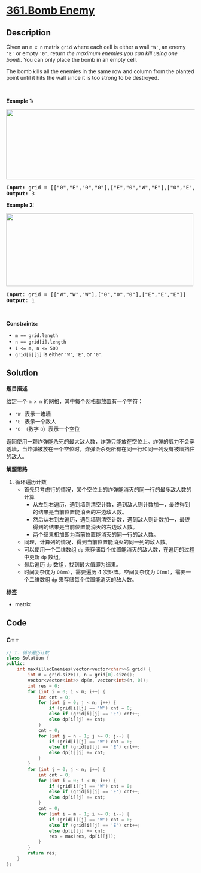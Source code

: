 # [361.Bomb Enemy](https://leetcode.com/problems/bomb-enemy/description/)

## Description

<p>Given an <code>m x n</code> matrix <code>grid</code> where each cell is either a wall <code>&#39;W&#39;</code>, an enemy <code>&#39;E&#39;</code> or empty <code>&#39;0&#39;</code>, return <em>the maximum enemies you can kill using one bomb</em>. You can only place the bomb in an empty cell.</p>

<p>The bomb kills all the enemies in the same row and column from the planted point until it hits the wall since it is too strong to be destroyed.</p>

<p>&nbsp;</p>
<p><strong class="example">Example 1:</strong></p>
<img alt="" src="https://fastly.jsdelivr.net/gh/doocs/leetcode@main/solution/0300-0399/0361.Bomb%20Enemy/images/bomb1-grid.jpg" style="width: 600px; height: 187px;" />
<pre>
<strong>Input:</strong> grid = [[&quot;0&quot;,&quot;E&quot;,&quot;0&quot;,&quot;0&quot;],[&quot;E&quot;,&quot;0&quot;,&quot;W&quot;,&quot;E&quot;],[&quot;0&quot;,&quot;E&quot;,&quot;0&quot;,&quot;0&quot;]]
<strong>Output:</strong> 3
</pre>

<p><strong class="example">Example 2:</strong></p>
<img alt="" src="https://fastly.jsdelivr.net/gh/doocs/leetcode@main/solution/0300-0399/0361.Bomb%20Enemy/images/bomb2-grid.jpg" style="width: 500px; height: 194px;" />
<pre>
<strong>Input:</strong> grid = [[&quot;W&quot;,&quot;W&quot;,&quot;W&quot;],[&quot;0&quot;,&quot;0&quot;,&quot;0&quot;],[&quot;E&quot;,&quot;E&quot;,&quot;E&quot;]]
<strong>Output:</strong> 1
</pre>

<p>&nbsp;</p>
<p><strong>Constraints:</strong></p>

<ul>
  <li><code>m == grid.length</code></li>
  <li><code>n == grid[i].length</code></li>
  <li><code>1 &lt;= m, n &lt;= 500</code></li>
  <li><code>grid[i][j]</code> is either <code>&#39;W&#39;</code>, <code>&#39;E&#39;</code>, or <code>&#39;0&#39;</code>.</li>
</ul>

## Solution

**题目描述**

给定一个 `m x n` 的网格，其中每个网格都放置有一个字符：

- `'W'` 表示一堵墙
- `'E'` 表示一个敌人
- `'0'`（数字 `0`）表示一个空位

返回使用一颗炸弹能杀死的最大敌人数，炸弹只能放在空位上。炸弹的威力不会穿透墙，当炸弹被放在一个空位时，炸弹会杀死所有在同一行和同一列没有被墙挡住的敌人。

**解题思路**

1. 循环遍历计数
   - 首先只考虑行的情况，某个空位上的炸弹能消灭的同一行的最多敌人数的计算
     - 从左到右遍历，遇到墙则清空计数，遇到敌人则计数加一，最终得到的结果是当前位置能消灭的左边敌人数。
     - 然后从右到左遍历，遇到墙则清空计数，遇到敌人则计数加一，最终得到的结果是当前位置能消灭的右边敌人数。
     - 两个结果相加即为当前位置能消灭的同一行的敌人数。
   - 同理，计算列的情况，得到当前位置能消灭的同一列的敌人数。
   - 可以使用一个二维数组 `dp` 来存储每个位置能消灭的敌人数，在遍历的过程中更新 `dp` 数组。
   - 最后遍历 `dp` 数组，找到最大值即为结果。
   - 时间复杂度为 `O(mn)`，需要遍历 4 次矩阵。空间复杂度为 `O(mn)`，需要一个二维数组 `dp` 来存储每个位置能消灭的敌人数。

**标签**

- matrix

<!-- code start -->
## Code

### C++

```cpp
// 1. 循环遍历计数
class Solution {
public:
    int maxKilledEnemies(vector<vector<char>>& grid) {
        int m = grid.size(), n = grid[0].size();
        vector<vector<int>> dp(m, vector<int>(n, 0));
        int res = 0;
        for (int i = 0; i < m; i++) {
            int cnt = 0;
            for (int j = 0; j < n; j++) {
                if (grid[i][j] == 'W') cnt = 0;
                else if (grid[i][j] == 'E') cnt++;
                else dp[i][j] += cnt;
            }
            cnt = 0;
            for (int j = n - 1; j >= 0; j--) {
                if (grid[i][j] == 'W') cnt = 0;
                else if (grid[i][j] == 'E') cnt++;
                else dp[i][j] += cnt;
            }
        }
        for (int j = 0; j < n; j++) {
            int cnt = 0;
            for (int i = 0; i < m; i++) {
                if (grid[i][j] == 'W') cnt = 0;
                else if (grid[i][j] == 'E') cnt++;
                else dp[i][j] += cnt;
            }
            cnt = 0;
            for (int i = m - 1; i >= 0; i--) {
                if (grid[i][j] == 'W') cnt = 0;
                else if (grid[i][j] == 'E') cnt++;
                else dp[i][j] += cnt;
                res = max(res, dp[i][j]);
            }
        }
        return res;
    }
};
```

<!-- code end -->
